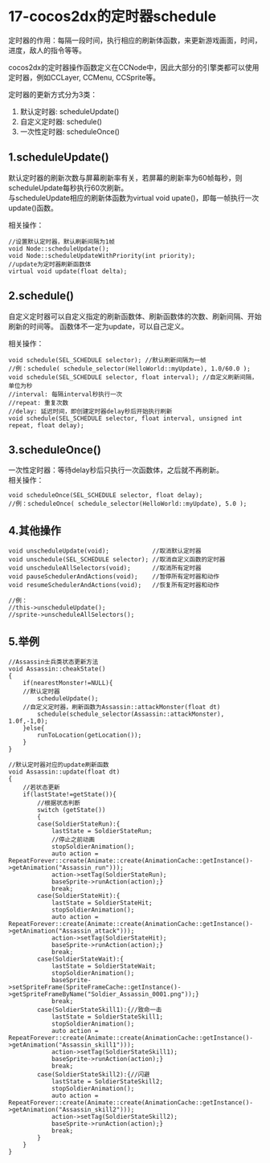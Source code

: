 17-cocos2dx的定时器schedule
====

定时器的作用：每隔一段时间，执行相应的刷新体函数，来更新游戏画面，时间，进度，敌人的指令等等。

cocos2dx的定时器操作函数定义在CCNode中，因此大部分的引擎类都可以使用定时器，例如CCLayer, CCMenu, CCSprite等。

定时器的更新方式分为3类：<br>
1. 默认定时器: scheduleUpdate() <br>
2. 自定义定时器: schedule() <br>
3. 一次性定时器: scheduleOnce() <br>

1.scheduleUpdate()
----

默认定时器的刷新次数与屏幕刷新率有关，若屏幕的刷新率为60帧每秒，则scheduleUpdate每秒执行60次刷新。<br>
与scheduleUpdate相应的刷新体函数为virtual void upate()，即每一帧执行一次update()函数。

相关操作：

```
//设置默认定时器，默认刷新间隔为1帧
void Node::scheduleUpdate();
void Node::scheduleUpdateWithPriority(int priority);
//update为定时器刷新函数体
virtual void update(float delta);
```

2.schedule()
----

自定义定时器可以自定义指定的刷新函数体、刷新函数体的次数、刷新间隔、开始刷新的时间等。
函数体不一定为update，可以自己定义。

相关操作：

```
void schedule(SEL_SCHEDULE selector); //默认刷新间隔为一帧
//例：schedule( schedule_selector(HelloWorld::myUpdate), 1.0/60.0 );
void schedule(SEL_SCHEDULE selector, float interval); //自定义刷新间隔，单位为秒
//interval: 每隔interval秒执行一次
//repeat: 重复次数
//delay: 延迟时间，即创建定时器delay秒后开始执行刷新
void schedule(SEL_SCHEDULE selector, float interval, unsigned int repeat, float delay);
```

3.scheduleOnce()
----

一次性定时器：等待delay秒后只执行一次函数体，之后就不再刷新。<br>
相关操作：

```
void scheduleOnce(SEL_SCHEDULE selector, float delay);
//例：scheduleOnce( schedule_selector(HelloWorld::myUpdate), 5.0 ); 
```

4.其他操作
----

```
void unscheduleUpdate(void);            //取消默认定时器
void unschedule(SEL_SCHEDULE selector); //取消自定义函数的定时器
void unscheduleAllSelectors(void);      //取消所有定时器
void pauseSchedulerAndActions(void);    //暂停所有定时器和动作
void resumeSchedulerAndActions(void);   //恢复所有定时器和动作

//例：
//this->unscheduleUpdate();
//sprite->unscheduleAllSelectors();
```

5.举例
----

```
//Assassin士兵类状态更新方法
void Assassin::cheakState()
{
	if(nearestMonster!=NULL){
    //默认定时器
		scheduleUpdate();
    //自定义定时器，刷新函数为Assassin::attackMonster(float dt)
		schedule(schedule_selector(Assassin::attackMonster), 1.0f,-1,0);
	}else{
		runToLocation(getLocation());
	}
}
```

```
//默认定时器对应的update刷新函数
void Assassin::update(float dt)
{
	//若状态更新
	if(lastState!=getState()){
		//根据状态判断
		switch (getState())
		{
		case(SoldierStateRun):{
			lastState = SoldierStateRun;
			//停止之前动画
			stopSoldierAnimation();
			auto action = RepeatForever::create(Animate::create(AnimationCache::getInstance()->getAnimation("Assassin_run")));
			action->setTag(SoldierStateRun);
			baseSprite->runAction(action);}
			break;
		case(SoldierStateHit):{
			lastState = SoldierStateHit;
			stopSoldierAnimation();
			auto action = RepeatForever::create(Animate::create(AnimationCache::getInstance()->getAnimation("Assassin_attack")));
			action->setTag(SoldierStateHit);
			baseSprite->runAction(action);}
			break;
		case(SoldierStateWait):{
			lastState = SoldierStateWait;
			stopSoldierAnimation();
			baseSprite->setSpriteFrame(SpriteFrameCache::getInstance()->getSpriteFrameByName("Soldier_Assassin_0001.png"));}
			break;
		case(SoldierStateSkill1):{//致命一击
			lastState = SoldierStateSkill1;
			stopSoldierAnimation();
			auto action = RepeatForever::create(Animate::create(AnimationCache::getInstance()->getAnimation("Assassin_skill1")));
			action->setTag(SoldierStateSkill1);
			baseSprite->runAction(action);}
			break;
		case(SoldierStateSkill2):{//闪避
			lastState = SoldierStateSkill2;
			stopSoldierAnimation();
			auto action = RepeatForever::create(Animate::create(AnimationCache::getInstance()->getAnimation("Assassin_skill2")));
			action->setTag(SoldierStateSkill2);
			baseSprite->runAction(action);}
			break;
		}
	}
}
```

